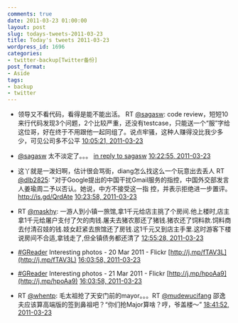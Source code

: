 ```yaml
---
comments: true
date: 2011-03-23 01:00:00
layout: post
slug: todays-tweets-2011-03-23
title: Today's tweets 2011-03-23
wordpress_id: 1696
categories:
- twitter-backup[Twitter备份]
post_format:
- Aside
tags:
- backup
- twitter
---
```





  * 领导又不看代码，看得是能不能出活。 RT [@sagasw](http://twitter.com/sagasw): code review，短短10来行代码发现3个问题，2个比较严重，还没有testcase，只能送一个“服”字给这位哥，好在终于不用跟他一起同组了。说点牢骚，这种人赚得没比我少多少，可见公司多不公平 [10:05:21, 2011-03-23](http://twitter.com/gfrog/statuses/50377563696140288)





  * [@sagasw](http://twitter.com/sagasw) 太不淡定了。。。 [in reply to sagasw](http://twitter.com/sagasw/statuses/50378767469780992) [10:22:55, 2011-03-23](http://twitter.com/gfrog/statuses/50381984152813568)





  * 这丫就是一泼妇啊，估计很会骂街，diang怎么找这么一个玩意出去丢人 RT [@dlb2825](http://twitter.com/dlb2825): "对于Google提出的中国干扰Gmail服务的指控，中国外交部发言人姜瑜周二予以否认。她说，中方不接受这一指 控，并表示拒绝进一步置评。http://is.gd/QrdAte [10:23:58, 2011-03-23](http://twitter.com/gfrog/statuses/50382249383825408)





  * RT [@maskhy](http://twitter.com/maskhy): 一游人到小镇一旅馆,拿1千元给店主挑了个房间.他上楼时,店主拿1千元给屠户支付了欠的肉钱.屠夫去猪农那还了猪钱.猪农还了饲料款.饲料商去付清召妓的钱.妓女赶紧去旅馆还了房钱.这1千元又到店主手里.这时游客下楼说房间不合适,拿钱走了,但全镇债务都还清了 [12:55:28, 2011-03-23](http://twitter.com/gfrog/statuses/50420375200346112)





  * [#GReader](http://search.twitter.com/search?q=%23GReader) Interesting photos - 20 Mar 2011 - Flickr [http://j.mp/fTAV3L](http://j.mp/fTAV3L) [16:03:58, 2011-03-23](http://twitter.com/gfrog/statuses/50467809788043264)





  * [#GReader](http://search.twitter.com/search?q=%23GReader) Interesting photos - 21 Mar 2011 - Flickr [http://j.mp/hpoAa9](http://j.mp/hpoAa9) [16:03:58, 2011-03-23](http://twitter.com/gfrog/statuses/50467812745023488)





  * RT [@whentp](http://twitter.com/whentp): 毛太祖抢了天安门前的mayor。。。RT [@mudewucifang](http://twitter.com/mudewucifang) 邵逸夫应该算高端版的签到鼻祖吧？“你们抢Major算啥？哼，爷盖楼～” [18:41:52, 2011-03-23](http://twitter.com/gfrog/statuses/50507546619949056)




